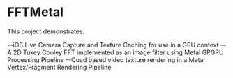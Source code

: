 # FFTMetal

This project demonstrates:

--iOS Live Camera Capture and Texture Caching for use in a GPU context
--A 2D Tukey Cooley FFT implemented as an image filter using Metal GPGPU Processing Pipeline
--Quad based video texture rendering in a Metal Vertex/Fragment Rendering Pipeline
